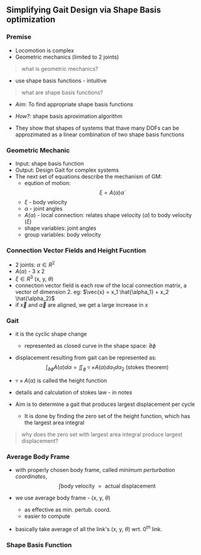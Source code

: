 ## Simplifying Gait Design via Shape Basis optimization

### Premise

- Locomotion is complex
- Geometric mechanics (limited to 2 joints)
> what is geometric mechanics?
- use shape basis functions - intuitive
> what are shape basis functions?
- _Aim_: To find appropriate shape basis functions
- _How?_: shape basis aproximation algorithm

- They show that shapes of systems that thave many DOFs can be approzimated as a linear combination of two shape basis functions

### Geometric Mechanic

- Input: shape basis function
- Output: Design Gait for complex systems
- The next set of equations describe the mechanism of GM:
	- eqution of motion:
$$
	\xi = A(\alpha)\dot{\alpha}
$$
	- $\xi$ - body velocity
	- $\alpha$ - joint angles
	- $A(\alpha)$ - local connection: relates shape velocity ($\dot{\alpha}$) to body velocity ($\xi$)
	- shape variables: joint angles
	- group variables: body velocity

### Connection Vector Fields and Height Fucntion

- 2 joints: $\alpha \in R^2$
- $A(\alpha)$ - 3 x 2
- $\xi \in R^3$ (x, y, $\theta$)
- connection vector field is each row of the local connection matrix, a vector of dimension 2. eg: $\vec{x} = x_1 \hat{\alpha_1} + x_2 \hat{\alpha_2}$
- if $\vec{x}$ and $\vec{\alpha}$ are aligned, we get a large increase in $x$

### Gait

- it is the cyclic shape change
	- represented as closed curve in the shape space: $\partial\phi$
- displacement resulting from gait can be represented as:
$$
	\int_{\partial\phi} A(\alpha)d\alpha = \iint_{\phi}\triangledown \times A(\alpha)d\alpha_1d\alpha_2 \text{ (stokes theorem)}
$$
- $\triangledown \times A(\alpha)$ is called the height function
- details and calculation of stokes law - in notes

- Aim is to determine a gait that produces largest displacement per cycle
	- It is done by finding the zero set of the height function, which has the largest area integral 
> why does the zero set with largest area integral produce largest displacement?

### Average Body Frame

- with properly chosen body frame, called _minimum perturbation coordinates_,
$$
	\int \text{body velocity } = \text { actual displacement}
$$

- we use average body frame - (x, y, $\theta$)
	- as effective as min. pertub. coord.
	- easier to compute
- basically take average of all the link's (x, y, $\theta$)  wrt. $0^{th}$ link.

### Shape Basis Function